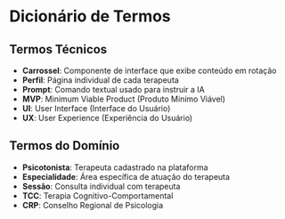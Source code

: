 # Dicionário de Termos

## Termos Técnicos
- **Carrossel**: Componente de interface que exibe conteúdo em rotação
- **Perfil**: Página individual de cada terapeuta
- **Prompt**: Comando textual usado para instruir a IA
- **MVP**: Minimum Viable Product (Produto Mínimo Viável)
- **UI**: User Interface (Interface do Usuário)
- **UX**: User Experience (Experiência do Usuário)

## Termos do Domínio
- **Psicotonista**: Terapeuta cadastrado na plataforma
- **Especialidade**: Área específica de atuação do terapeuta
- **Sessão**: Consulta individual com terapeuta
- **TCC**: Terapia Cognitivo-Comportamental
- **CRP**: Conselho Regional de Psicologia
